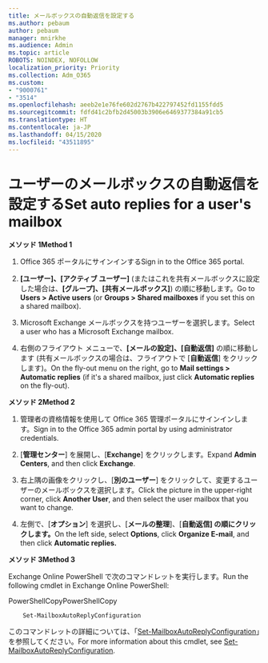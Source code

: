 ```yaml
---
title: メールボックスの自動返信を設定する
ms.author: pebaum
author: pebaum
manager: mnirkhe
ms.audience: Admin
ms.topic: article
ROBOTS: NOINDEX, NOFOLLOW
localization_priority: Priority
ms.collection: Adm_O365
ms.custom:
- "9000761"
- "3514"
ms.openlocfilehash: aeeb2e1e76fe602d2767b422797452fd1155fdd5
ms.sourcegitcommit: fdfd41c2bfb2d45003b3906e6469377384a91cb5
ms.translationtype: HT
ms.contentlocale: ja-JP
ms.lasthandoff: 04/15/2020
ms.locfileid: "43511895"
---
```

# <a name="set-auto-replies-for-a-users-mailbox"></a><span data-ttu-id="501cf-102">ユーザーのメールボックスの自動返信を設定する</span><span class="sxs-lookup"><span data-stu-id="501cf-102">Set auto replies for a user's mailbox</span></span>

<span data-ttu-id="501cf-103">**メソッド 1**</span><span class="sxs-lookup"><span data-stu-id="501cf-103">**Method 1**</span></span>

1. <span data-ttu-id="501cf-104">Office 365 ポータルにサインインする</span><span class="sxs-lookup"><span data-stu-id="501cf-104">Sign in to the Office 365 portal.</span></span>

2. <span data-ttu-id="501cf-105">**[ユーザー]、[アクティブ ユーザー]** (またはこれを共有メールボックスに設定した場合は、**[グループ]、[共有メールボックス]**) の順に移動します。</span><span class="sxs-lookup"><span data-stu-id="501cf-105">Go to **Users > Active users** (or **Groups > Shared mailboxes** if you set this on a shared mailbox).</span></span>

3. <span data-ttu-id="501cf-106">Microsoft Exchange メールボックスを持つユーザーを選択します。</span><span class="sxs-lookup"><span data-stu-id="501cf-106">Select a user who has a Microsoft Exchange mailbox.</span></span>

4. <span data-ttu-id="501cf-107">右側のフライアウト メニューで、**[メールの設定]、[自動返信]** の順に移動します (共有メールボックスの場合は、フライアウトで [**自動返信**] をクリックします)。</span><span class="sxs-lookup"><span data-stu-id="501cf-107">On the fly-out menu on the right, go to **Mail settings > Automatic replies** (if it's a shared mailbox, just click **Automatic replies** on the fly-out).</span></span>

<span data-ttu-id="501cf-108">**メソッド 2**</span><span class="sxs-lookup"><span data-stu-id="501cf-108">**Method 2**</span></span>

1. <span data-ttu-id="501cf-109">管理者の資格情報を使用して Office 365 管理ポータルにサインインします。</span><span class="sxs-lookup"><span data-stu-id="501cf-109">Sign in to the Office 365 admin portal by using administrator credentials.</span></span>

2. <span data-ttu-id="501cf-110">[**管理センター**] を展開し、[**Exchange**] をクリックします。</span><span class="sxs-lookup"><span data-stu-id="501cf-110">Expand **Admin Centers**, and then click **Exchange**.</span></span>

3. <span data-ttu-id="501cf-111">右上隅の画像をクリックし、[**別のユーザー**] をクリックして、変更するユーザーのメールボックスを選択します。</span><span class="sxs-lookup"><span data-stu-id="501cf-111">Click the picture in the upper-right corner, click **Another User**, and then select the user mailbox that you want to change.</span></span>

4. <span data-ttu-id="501cf-112">左側で、[**オプション**] を選択し、[**メールの整理**]、[**自動返信] の順にクリックします。**</span><span class="sxs-lookup"><span data-stu-id="501cf-112">On the left side, select **Options**, click **Organize E-mail**, and then click **Automatic replies.**</span></span>

<span data-ttu-id="501cf-113">**メソッド 3**</span><span class="sxs-lookup"><span data-stu-id="501cf-113">**Method 3**</span></span>

<span data-ttu-id="501cf-114">Exchange Online PowerShell で次のコマンドレットを実行します。</span><span class="sxs-lookup"><span data-stu-id="501cf-114">Run the following cmdlet in Exchange Online PowerShell:</span></span>

<span data-ttu-id="501cf-115">PowerShellCopy</span><span class="sxs-lookup"><span data-stu-id="501cf-115">PowerShellCopy</span></span>

```
    Set-MailboxAutoReplyConfiguration
```

<span data-ttu-id="501cf-116">このコマンドレットの詳細については、「[Set-MailboxAutoReplyConfiguration](https://docs.microsoft.com/powershell/module/exchange/mailboxes/set-mailboxautoreplyconfiguration)」を参照してください。</span><span class="sxs-lookup"><span data-stu-id="501cf-116">For more information about this cmdlet, see [Set-MailboxAutoReplyConfiguration](https://docs.microsoft.com/powershell/module/exchange/mailboxes/set-mailboxautoreplyconfiguration).</span></span>
